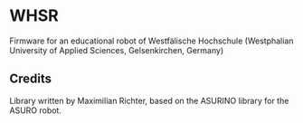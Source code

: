 # WHSR
Firmware for an educational robot of Westfälische Hochschule (Westphalian University of Applied Sciences, Gelsenkirchen, Germany)

## Credits

Library written by Maximilian Richter, based on the ASURINO library for the ASURO robot.
